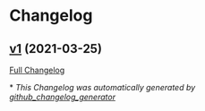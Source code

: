# Changelog

## [v1](https://github.com/tj-actions/coverage-badge-py/tree/v1) (2021-03-25)

[Full Changelog](https://github.com/tj-actions/coverage-badge-py/compare/9a71d8b2395ec6eaf55f510ce22b1a3fe4085d90...v1)



\* *This Changelog was automatically generated by [github_changelog_generator](https://github.com/github-changelog-generator/github-changelog-generator)*
